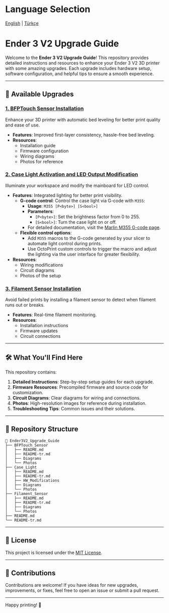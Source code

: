# Language Selection
[English](README.md) | [Türkçe](README-tr.md)

# Ender 3 V2 Upgrade Guide

Welcome to the **Ender 3 V2 Upgrade Guide**! This repository provides detailed instructions and resources to enhance your Ender 3 V2 3D printer with some amazing upgrades. Each upgrade includes hardware setup, software configuration, and helpful tips to ensure a smooth experience.

---

## 🚀 Available Upgrades

### [1. **BFPTouch Sensor Installation**](./BFPTouch_Sensor)
Enhance your 3D printer with automatic bed leveling for better print quality and ease of use.

- **Features**: Improved first-layer consistency, hassle-free bed leveling.
- **Resources**: 
  - Installation guide
  - Firmware configuration
  - Wiring diagrams
  - Photos for reference

### [2. **Case Light Activation and LED Output Modification**](./Case_Light)
Illuminate your workspace and modify the mainboard for LED control.

- **Features**: Integrated lighting for better print visibility.
  - **G-code control**: Control the case light via G-code with `M355`:
    - **Usage**: `M355 [P<byte>] [S<bool>]`
    - **Parameters**:
      - `[P<byte>]`: Set the brightness factor from 0 to 255.
      - `[S<bool>]`: Turn the case light on or off.
    - For detailed documentation, visit the [Marlin M355 G-code page](https://marlinfw.org/docs/gcode/M355.html).
  - **Flexible control options**:
    - Add `M355` macros to the G-code generated by your slicer to automate light control during prints.
    - Use OctoPrint custom controls to trigger the macro and adjust the lighting via the user interface for greater flexibility.
- **Resources**:
  - Wiring modifications
  - Circuit diagrams
  - Photos of the setup

### [3. **Filament Sensor Installation**](./Filament_Sensor)
Avoid failed prints by installing a filament sensor to detect when filament runs out or breaks.

- **Features**: Real-time filament monitoring.
- **Resources**:
  - Installation instructions
  - Firmware updates
  - Circuit connections

---

## 🛠️ What You'll Find Here
This repository contains:

1. **Detailed Instructions**: Step-by-step setup guides for each upgrade.
2. **Firmware Resources**: Precompiled firmware and source code for customization.
3. **Circuit Diagrams**: Clear diagrams for wiring and connections.
4. **Photos**: High-resolution images for reference during installation.
5. **Troubleshooting Tips**: Common issues and their solutions.

---

## 📂 Repository Structure
```
📁 Ender3V2_Upgrade_Guide
├── BFPTouch_Sensor
│   ├── README.md
│   ├── README-tr.md
│   ├── Diagrams
│   └── Photos
├── Case_Light
│   ├── README.md
│   ├── README-tr.md
│   ├── HW_Modifications
│   ├── Diagrams
│   └── Photos
├── Filament_Sensor
│   ├── README.md
│   ├── README-tr.md
│   ├── Diagrams
│   └── Photos
├── README.md
└── README-tr.md
```

---

## 📜 License
This project is licensed under the [MIT License](LICENSE).

---

## 🙌 Contributions
Contributions are welcome! If you have ideas for new upgrades, improvements, or fixes, feel free to open an issue or submit a pull request.

---

Happy printing! 🎉
